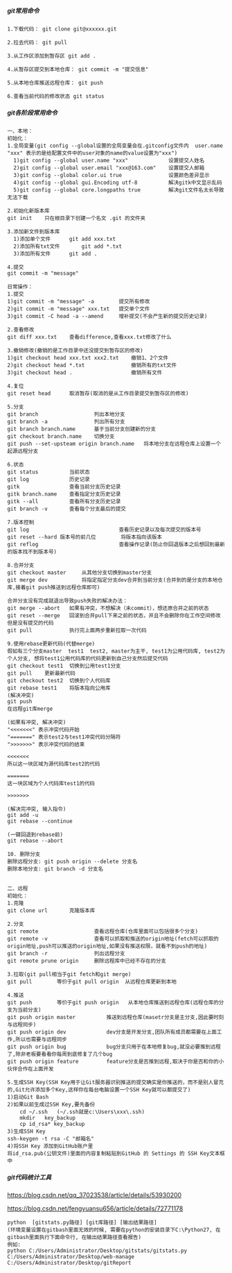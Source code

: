 #####  git常用命令 
    1.下载代码： git clone git@xxxxxx.git
    
    2.拉去代码： git pull
    
    3.从工作区添加到暂存区 git add .
    
    4.从暂存区提交到本地仓库： git commit -m "提交信息"
    
    5.从本地仓库推送远程仓库： git push
    
    6.查看当前代码的修改状态 git status
    
#####  git各阶段常用命令
    一、本地：
    初始化：
    1.全局变量(git config --global设置的全局变量会在.gitconfig文件内  user.name "xxx" 表示的是给配置文件中的user对象的name的value设置为"xxx")
      1)git config --global user.name "xxx"				设置提交人姓名
      2)git config --global user.email "xxx@163.com"	设置提交人邮箱
      3)git config --global color.ui true				设置颜色差异显示
      4)git config --global gui.Encoding utf-8			解决gitk中文显示乱码
      5)git config --global core.longpaths true			解决git文件名太长导致无法下载
      
    2.初始化新版本库
    git init	只在根目录下创建一个名文 .git 的文件夹
    
    3.添加新文件到版本库
      1)添加单个文件		git add xxx.txt
      2)添加所有txt文件		git add *.txt
      3)添加所有文件		git add .
      
    4.提交
    git commit -m "message"
    
    日常操作：
    1.提交
    1)git commit -m "message" -a		提交所有修改
    2)git commit -m "message" xxx.txt	提交单个文件
    3)git commit -C head -a --amend		增补提交(不会产生新的提交历史记录)
    
    2.查看修改
    git diff xxx.txt	查看difference,查看xxx.txt修改了什么
    
    3.撤销修改(撤销的是工作目录中还没提交到暂存区的修改)
    1)git checkout head xxx.txt xxx2.txt	撤销1、2个文件
    2)git checkout head *.txt 				撤销所有的txt文件
    3)git checkout head . 					撤销所有文件
    
    4.复位
    git reset head		取消暂存(取消的是从工作目录提交到暂存区的修改)
    
    5.分支
    git branch					列出本地分支
    git branch -a   			列出所有分支
    git branch branch.name 		基于当前分支创建新的分支
    git checkout branch.name 	切换分支
    git push --set-upsteam origin branch.name 	将本地分支在远程仓库上设置一个起源远程分支
    
    6.状态
    git status			当前状态
    git log				历史记录
    gitk				查看当前分支历史记录
    gitk branch.name 	查看指定分支历史记录
    gitk --all			查看所有分支历史记录
    git branch -v		查看每个分支最后的提交
    
    7.版本控制
    git log								查看历史记录以及每次提交的版本号
    git reset --hard 版本号的前几位		将版本指向该版本
    git reflog							查看操作记录(防止你回退版本之后想回到最新的版本找不到版本号)
    
    8.合并分支
    git checkout master		从其他分支切换到master分支
    git merge dev			将指定指定分支dev合并到当前分支(合并到的是分支的本地仓库,接着git push推送到远程仓库即可)
    
    合并分支没有完成就退出导致push失败的解决办法：
    git merge --abort	如果有冲突，不想解决（未commit），想还原合并之前的状态
    git reset --merge   回滚到合并pull下来之前的状态，并且不会删除你在工作空间修改但是没有提交的代码
    git pull            执行完上面两步重新拉取一次代码
    
    9.使用rebase更新代码(代替merge)
    假如有三个分支master  test1  test2, master为主干, test1为公用代码库, test2为个人分支, 想将test1公用代码库的代码更新到自己分支然后提交代码
    git checkout test1 	切换到公用test1分支
    git pull 	更新最新代码
    git checkout test2 	切换到个人代码库 
    git rebase test1 	将版本指向公用库
    (解决冲突)
    git push
    在远程git库merge
    
    (如果有冲突, 解决冲突)
    "<<<<<<<" 表示冲突代码开始
    "=======" 表示test2与test1冲突代码分隔符
    ">>>>>>>" 表示冲突代码的结束
    
    <<<<<<<  
    所以这一块区域为源代码库test2的代码
    
    =======  
    这一块区域为个人代码库test1的代码
    
    >>>>>>> 
    
    (解决完冲突, 输入指令)
    git add -u 
    git rebase --continue 
    
    (一键回退到rebase前)
    git rebase --abort
    
    10. 删除分支
    删除远程分支: git push origin --delete 分支名
    删除本地分支: git branch -d 分支名
    
    
    二、远程
    初始化：
    1.克隆
    git clone url		克隆版本库
    
    2.分支
    git remote  				查看远程仓库(仓库里面可以包括很多个分支)
    git remote -v				查看可以抓取和推送的origin地址(fetch可以抓取的origin地址,push可以推送的origin地址,如果没有推送权限，就看不到push的地址)
    git branch -r 				列出远程分支
    git remote prune origin		删除远程库中已经不存在的分支
    
    3.拉取(git pull相当于git fetch和git merge)
    git pull		等价于git pull origin	从远程仓库更新到本地
    
    4.推送
    git push        等价于git push origin   从本地仓库推送到远程仓库(远程仓库的分支为当前分支)
    git push origin master			推送到远程仓库(masetr分支是主分支,因此要时刻与远程同步)
    git push origin dev 			dev分支是开发分支,团队所有成员都需要在上面工作,所以也需要与远程同步
    git push origin bug   			bug分支只用于在本地修复bug,就没必要推到远程了,除非老板要看看你每周到底修复了几个bug
    git push origin feature			feature分支是否推到远程,取决于你是否和你的小伙伴合作在上面开发
    
    5.生成SSH Key(SSH Key用于让Git服务器识别推送的提交确实是你推送的，而不是别人冒充的,Git允许添加多个Key,这样你在每台电脑设置一个SSH Key就可以都提交了)
    1)启动Git Bash
    2)如果以前生成过SSH Key,要先备份	
    	cd ~/.ssh	(~/.ssh就是c:\Users\xxx\.ssh)
    	mkdir	key_backup
    	cp id_rsa* key_backup
    3)生成SSH Key
    ssh-keygen -t rsa -C "邮箱名"
    4)将SSH Key 添加到GitHub账户里
    将id_rsa.pub(公钥文件)里面的内容复制粘贴到GitHub 的 Settings 的 SSH Key文本框中

##### git代码统计工具

https://blog.csdn.net/qq_37023538/article/details/53930200 

https://blog.csdn.net/fengyuansu656/article/details/72771178
    
    python  [gitstats.py路径] [git库路径] [输出结果路径]
    (环境变量设置在gitbash里面无效的时候, 需要在python的安装目录下C:\Python27, 在gitbash里面执行下面命令行, 在输出结果路径查看报告)
    例如:
    python C:/Users/Administrator/Desktop/gitstats/gitstats.py C:/Users/Administrator/Desktop/web-manage C:/Users/Administrator/Desktop/gitReport